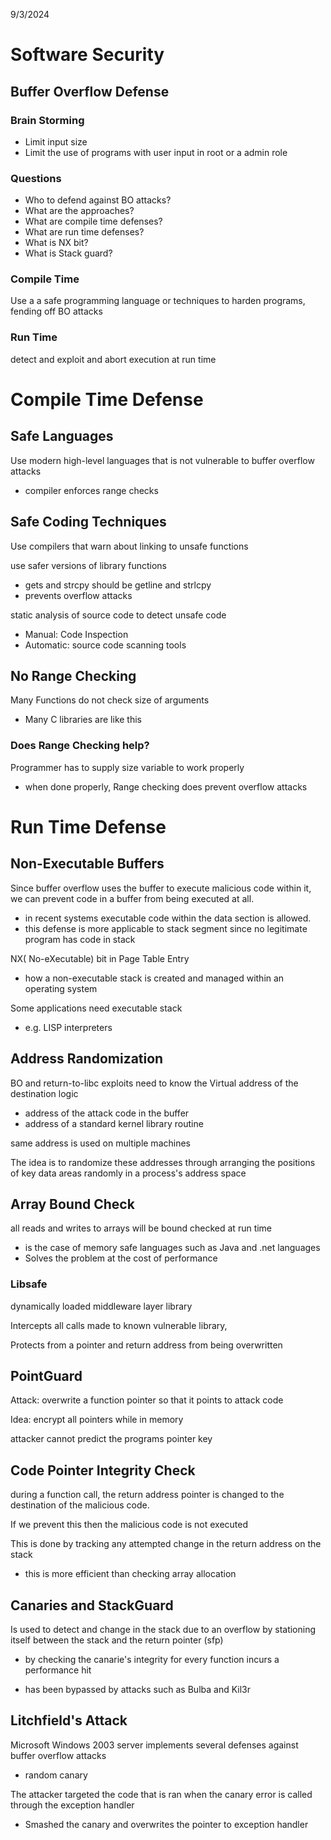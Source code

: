 9/3/2024

# Software Security 

## Buffer Overflow Defense 

### Brain Storming 
- Limit input size 
- Limit the use of programs with user input in root or a admin role 

### Questions 
- Who to defend against BO attacks?
- What are the approaches? 
- What are compile time defenses? 
- What are run time defenses? 
- What is NX bit?
- What is Stack guard?

### Compile Time 
Use a a safe programming language or techniques to harden programs, fending off BO attacks 

### Run Time 
detect and exploit and abort execution at run time 

# Compile Time Defense 

## Safe Languages
Use modern high-level languages that is not vulnerable to buffer overflow attacks 
- compiler enforces range checks 

## Safe Coding Techniques  

Use compilers that warn about linking to unsafe functions

use safer versions of library functions
- gets and strcpy should be getline and strlcpy
- prevents overflow attacks

static analysis of source code to detect unsafe code
- Manual: Code Inspection 
- Automatic: source code scanning tools

## No Range Checking 
Many Functions do not check size of arguments 
- Many C libraries are like this 

### Does Range Checking help? 
Programmer has to supply size variable to work properly 
- when done properly, Range checking does prevent overflow attacks

# Run Time Defense 

## Non-Executable Buffers  
Since buffer overflow uses the buffer to execute malicious code within it, we can prevent code in a buffer from being executed at all. 
- in recent systems executable code within the data section is allowed. 
- this defense is more applicable to stack segment since no legitimate program has code in stack 

NX( No-eXecutable) bit in Page Table Entry
- how a non-executable stack is created and managed within an operating system 

Some applications need executable stack 
- e.g. LISP interpreters

## Address Randomization 

BO and return-to-libc exploits need to know the Virtual address of the destination logic 
- address of the attack code in the buffer 
- address of a standard kernel library routine

same address is used on multiple machines

The idea is to randomize these addresses through arranging the positions of key data areas randomly in a process's address space 


## Array Bound Check 

all reads and writes to arrays will be bound checked at run time 
- is the case of memory safe languages such as Java and .net languages 
- Solves the problem at the cost of performance 

### Libsafe 
dynamically loaded middleware layer library

Intercepts all calls made to known vulnerable library, 

Protects from a pointer and return address from being overwritten 

## PointGuard

Attack: overwrite a function pointer so that it points to attack code 

Idea: encrypt all pointers while in memory 

attacker cannot predict the programs pointer key

## Code Pointer Integrity Check 

during a function call, the return address pointer is changed to the destination of the malicious code. 

If we prevent this then the malicious code is not executed 

This is done by tracking any attempted change in the return address on the stack
- this is more efficient than checking array allocation

## Canaries and StackGuard
Is used to detect and change in the stack due to an overflow by stationing itself between the stack and the return pointer (sfp)

- by checking the canarie's integrity for every function incurs a performance hit 

- has been bypassed by attacks such as Bulba and Kil3r

## Litchfield's Attack 

Microsoft Windows 2003 server implements several defenses against buffer overflow attacks 
- random canary

The attacker targeted the code that is ran when the canary error is called through the exception handler 
- Smashed the canary and overwrites the pointer to exception handler



